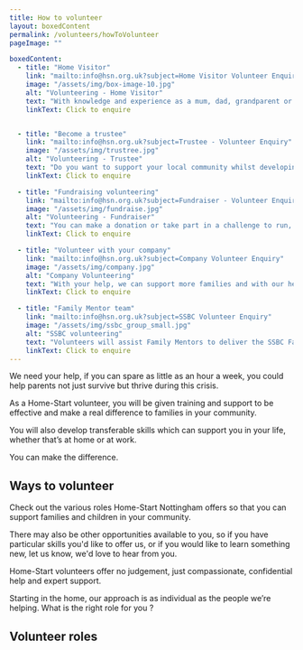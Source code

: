 ```yaml
---
title: How to volunteer
layout: boxedContent
permalink: /volunteers/howToVolunteer
pageImage: ""

boxedContent:
  - title: "Home Visitor"
    link: "mailto:info@hsn.org.uk?subject=Home Visitor Volunteer Enquiry"
    image: "/assets/img/box-image-10.jpg"
    alt: "Volunteering - Home Visitor"
    text: "With knowledge and experience as a mum, dad, grandparent or carer, a Home-Start home-visitor could be the vital support a family needs and make a big difference to their lives."
    linkText: Click to enquire


  - title: "Become a trustee"
    link: "mailto:info@hsn.org.uk?subject=Trustee - Volunteer Enquiry"
    image: "/assets/img/trustree.jpg"
    alt: "Volunteering - Trustee"
    text: "Do you want to support your local community whilst developing your skillset in the workplace?<br>We are looking for additional Trustees to join our Trustee Board.<br>Trustees takes overall responsibility for the charity, setting its strategic direction and employing its staff.<br>We meet monthly as a Board and there are also various sub-committees that meet as necessary."
    linkText: Click to enquire

  - title: "Fundraising volunteering"
    link: "mailto:info@hsn.org.uk?subject=Fundraiser - Volunteer Enquiry"
    image: "/assets/img/fundraise.jpg"
    alt: "Volunteering - Fundraiser"
    text: "You can make a donation or take part in a challenge to run, cycle or trek and ask your friends and family to sponsor you.<br>Or you can get your business involved or run your own event."
    linkText: Click to enquire

  - title: "Volunteer with your company"
    link: "mailto:info@hsn.org.uk?subject=Company Volunteer Enquiry"
    image: "/assets/img/company.jpg"
    alt: "Company Volunteering"
    text: "With your help, we can support more families and with our help we can strengthen your brand, develop your staff and meet your corporate social responsibilities."
    linkText: Click to enquire

  - title: "Family Mentor team"
    link: "mailto:info@hsn.org.uk?subject=SSBC Volunteer Enquiry"
    image: "/assets/img/ssbc_group_small.jpg"
    alt: "SSBC volunteering"
    text: "Volunteers will assist Family Mentors to deliver the SSBC Family Mentor programme. Volunteers will be supporting families to increase their confidence and ability in group activities such as Active Play, Cook and Play, Story and Rhyme-Time, Baby Play and Messy Madness."
    linkText: Click to enquire
---
```


We need your help, if you can spare as little as an hour a week, you could help parents not just survive but thrive during this crisis.

As a Home-Start volunteer, you will be given training and support to be effective and make a real difference to families in your community.

You will also develop transferable skills which can support you in your life, whether that’s at home or at work.

You can make the difference.

## Ways to volunteer

Check out the various roles Home-Start Nottingham offers so that you can support families and children in your community.

There may also be other opportunities available to you, so if you have particular skills you'd like to offer us, or if you would like to learn something new, let us know, we'd love to hear from you.

Home-Start volunteers offer no judgement, just compassionate, confidential help and expert support.

Starting in the home, our approach is as individual as the people we’re helping. What is the right role for you ?

## Volunteer roles
